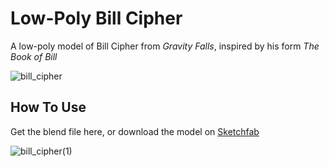 # Low-Poly Bill Cipher

A low-poly model of Bill Cipher from *Gravity Falls*, inspired by his form *The Book of Bill*

![bill_cipher](https://github.com/user-attachments/assets/15911bdb-8357-4ce1-a4b6-4a51a6b74d60)

## How To Use

Get the blend file here, or download the model on [Sketchfab](https://sketchfab.com/3d-models/bill-cipher-daf1a62759d24c189a8653c114b65dfc)

![bill_cipher(1)](https://github.com/user-attachments/assets/f3b3336c-10cf-4174-8b7a-c7977e982884)

